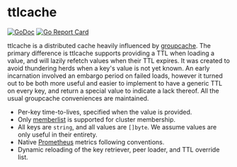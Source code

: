 # ttlcache

[![GoDoc](https://godoc.org/github.com/gebn/ttlcache?status.svg)](https://godoc.org/github.com/gebn/ttlcache)
[![Go Report Card](https://goreportcard.com/badge/github.com/gebn/ttlcache)](https://goreportcard.com/report/github.com/gebn/ttlcache)

ttlcache is a distributed cache heavily influenced by [groupcache](https://github.com/golang/groupcache).
The primary difference is ttlcache supports providing a TTL when loading a value, and will lazily refetch values when their TTL expires.
It was created to avoid thundering herds when a key's value is not yet known.
An early incarnation involved an embargo period on failed loads, however it turned out to be both more useful and easier to implement to have a generic TTL on every key, and return a special value to indicate a lack thereof.
All the usual groupcache conveniences are maintained.

 - Per-key time-to-lives, specified when the value is provided.
 - Only [memberlist](https://github.com/hashicorp/memberlist) is supported for cluster membership.
 - All keys are `string`, and all values are `[]byte`. We assume values are only useful in their entirety.
 - Native [Prometheus](https://prometheus.io/) metrics following conventions.
 - Dynamic reloading of the key retriever, peer loader, and TTL override list.
